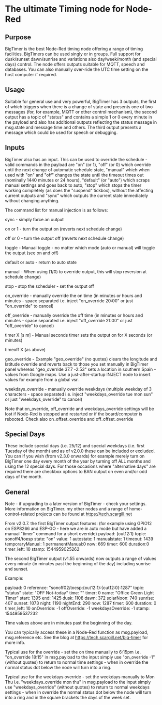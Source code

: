 # The ultimate Timing node for Node-Red

## Purpose
BigTimer is the best Node-Red timing node offering a range of timing facilities. BigTimers can be used singly or in groups. Full support for dusk/sunset dawn/sunrise and variations also day/week/month (and special days) control. The node offers outputs suitable for MQTT, speech and databases. You can also manually over-ride the UTC time setting on the host computer if required.

## Usage
Suitable for general use and very powerful, BigTimer has 3 outputs, the first of which triggers when there is a change of state and presents one of two messages (for, for example, MQTT or other control mechanism), the second output has a topic of "status" and contains a simple 1 or 0 every minute in the payload and also has additional outputs reflecting the status message in msg.state and message time and others. The third output presents a message which could be used for speech or debugging. 

## Inputs
BigTimer also has an input. This can be used to override the schedule - valid commands in the payload are "on" (or 1), "off" (or 0) which override until the next change of automatic schedule state, "manual" which when used with "on" and "off" changes the state until the timeout times out (nominally 1440 minutes or 24 hours), "default" (or "auto") which scraps manual settings and goes back to auto, "stop" which stops the timer working completely (as does the "suspend" tickbox), without the affecting current outputs and "sync" which outputs the current state immediately without changing anything.

The command list for manual injection is as follows:

sync                - simply force an output

on or 1             - turn the output on (reverts next schedule change)

off or 0            - turn the output off (reverts next schedule change)

toggle              - Manual toggle - no matter which mode (auto or manual) will toggle the output (see on and off)

default or auto     - return to auto state

manual              - When using (1/0) to override output, this will stop reversion at schedule change)

stop                - stop the scheduler - set the output off

on_override         - manually override the on time (in minutes or hours and minutes - space separated i.e. inject "on_override 20:00" or just "on_override" to cancel)

off_override        - manually override the off time (in minutes or hours and minutes - space separated i.e. inject "off_override 21:00" or just "off_override" to cancel)

timer X [s m]       - Manual seconds timer sets the output on for X seconds (or minutes)

timeoff X (as above)

geo_override         - Example "geo_override" (no quotes) clears the longitude and latitude override and reverts back to those you set manually in BigTimer panel
                      whereas "geo_override 37.7 -2.53" sets a location in southern Spain - values from Google maps. 
                      Use a just-after-startup INJECT node to insert values for example from a global vsr.

weekdays_override   - manually override weekdays (multiple weekday of 3 characters  - space separated  i.e. inject "weekdays_override tue mon sun" or just "weekdays_override" to cancel)

Note that on_override, off_override and weekdays_override settings will be lost if Node-Red is stopped and restarted or if the board/computer is rebooted.
Check also on_offset_override and off_offset_override

## Special Days
These include special days (i.e. 25/12) and special weekdays (i.e. first Tuesday of the month) and as of v2.0.0 these can be included or excluded.
You can if you wish (from v2.3.0 onwards) for example merely turn on BigTimer one day every month of the year by turning off ALL months and using the 12 special days.
For those occasions where "alternative days" are required there are checkbox options to BAN output on even and/or odd days of the month.

## General
Note - if upgrading to a later version of BigTimer - check your settings. More information on BigTimer. my other nodes and a range of home-control-related projects can be found at https://tech.scargill.net

From v2.0.7. the first BigTimer output features: (for example using GPIO12 on ESP8266 and ESP-GO - here we are in auto mode but have added a manual "timer" command for a short override)
payload: {out12:1}
topic: sonoff4/toesp
state: "on"
value: 1
autostate: 1
manualstate: 1
timeout: 1439
temporaryManual: 1
permanentManual:0
now: 669
timer: 600
duration:0
timer_left: 10
stamp: 1544959025262

The second BigTimer output (v1.55 onwards) now outputs a range of values every minute (in minutes past the beginning of the day) including sunrise and sunset. 

Example:

payload: 0
reference: "sonoff02/toesp:{out12:1}:{out12:0}:1287"
topic: "status"
state: "OFF Not-today"
time: ""
timer: 0
name: "Office Green Light Timer"
start: 1395
end: 1425
dusk: 1108
dawn: 372
solarNoon: 740
sunrise: 407
sunset: 1073
night: 1190
nightEnd: 290
now: 1287
timer: 600
duration: 0
timer_left: 10
onOverride: -1
offOverride: -1
weekdaysOverride: -1
stamp: 1544959537232

Time values above are in minutes past the beginning of the day.

You can typically access these in a Node-Red function as msg.payload, msg.reference etc. See the blog at https://tech.scargill.net/big-timer for more info.

Typical use for the override - set the on time manually to 6:15pm i.e. "on_override 18:15" in msg.payload to the input simply use "on_override -1" (without quotes) to return to normal time settings - when in override the normal status dot below the node will turn into a ring.

Typical use for the weekdays override - set the weekdays manually to Mon Thu i.e. "weekdays_override mon thu" in msg.payload to the input simply use "weekdays_override" (without quotes) to return to normal weekdays settings - when in override the normal status dot below the node will turn into a ring and in the square brackets the days of the week set.

